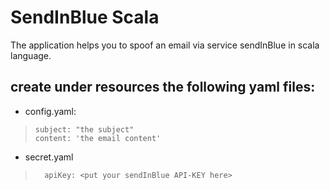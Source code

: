 # SendInBlue Scala  
The application helps you to spoof an email via service sendInBlue in scala language.  

## create under resources the following yaml files:  
- config.yaml:  
>     subject: "the subject"
>     content: 'the email content'
- secret.yaml
>       apiKey: <put your sendInBlue API-KEY here>